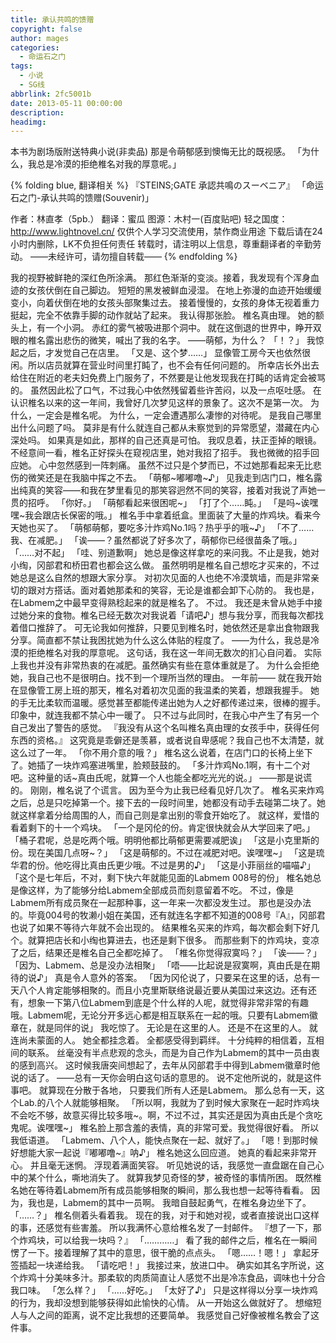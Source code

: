 ```yaml
---
title: 承认共鸣的馈赠
copyright: false
author: mages
categories:
  - 命运石之门
tags:
  - 小说
  - SG线
abbrlink: 2fc5001b
date: 2013-05-11 00:00:00
description:
headimg:
---
```

本书为剧场版附送特典小说(非卖品)
那是令萌郁感到懊悔无比的既视感。
「为什么，我总是冷漠的拒绝椎名对我的厚意呢。」

<!-- more -->
{% folding blue, 翻译相关 %}
『STEINS;GATE 承認共鳴のスーベニア』
「命运石之门-承认共鸣的馈赠(Souvenir)」

作者：林直孝（5pb.）
翻译：蜜瓜
图源：木村一(百度贴吧)
轻之国度：http://www.lightnovel.cn/
仅供个人学习交流使用，禁作商业用途
下载后请在24小时内删除，LK不负担任何责任
转载时，请注明以上信息，尊重翻译者的辛勤劳动。
——未经许可，请勿擅自转载——
{% endfolding %}

我的视野被鲜艳的深红色所涂满。
那红色渐渐的变淡。接着，我发现有个浑身血迹的女孩伏倒在自己脚边。
短短的黑发被鲜血浸湿。
在地上弥漫的血迹开始缓缓变小，向着伏倒在地的女孩头部聚集过去。
接着慢慢的，女孩的身体无视着重力挺起，完全不依靠手脚的动作就站了起来。
我认得那张脸。
椎名真由理。
她的额头上，有一个小洞。
赤红的雾气被吸进那个洞中。
就在这倒退的世界中，睁开双眼的椎名露出悲伤的微笑，喊出了我的名字。
——萌郁，为什么？
「！？」
我惊起之后，才发觉自己在店里。
「又是、这个梦……」
显像管工房今天也依然很闲。所以店员就算在营业时间里打盹了，也不会有任何问题的。
所幸店长外出去给住在附近的老夫妇免费上门服务了，不然要是让他发现我在打盹的话肯定会被骂的。
虽然因此松了口气，不过我心中依然残留着些许苦闷，以及一点呕吐感。
在认识椎名以来的这一年间，我曾好几次梦见这样的景象了。这次不是第一次。
为什么，一定会是椎名呢。
为什么，一定会遭遇那么凄惨的对待呢。
是我自己哪里出什么问题了吗。
莫非是有什么就连自己都从未察觉到的异常愿望，潜藏在内心深处吗。
如果真是如此，那样的自己还真是可怕。
我叹息着，扶正歪掉的眼镜。
不经意间一看，椎名正好探头在窥视店里，她对我招了招手。
我也微微的招手回应她。
心中忽然感到一阵刺痛。
虽然不过只是个梦而已，不过她那看起来无比悲伤的微笑还是在我脑中挥之不去。
「萌郁\~嘟嘟噜\~♪」
见我走到店门口，椎名露出纯真的笑容——和我在梦里看见的那笑容迥然不同的笑容，接着对我说了声她一贯的招呼。
「你好。」
「萌郁看起来很困呢\~」
「打了个……盹。」
「是吗\~诶嘿嘿\~我会跟店长保密的哦。」
椎名手中拿着纸盒。里面装了大量的炸鸡块。看来今天她也买了。
「萌郁萌郁，要吃多汁炸鸡No.1吗？热乎乎的哦\~♪」
「不了……我、在减肥。」
「诶——？虽然都说了好多次了，萌郁你已经很苗条了哦。」
「……对不起」
「哇、别道歉啊」
她总是像这样拿吃的来问我。不止是我，她对小绹，冈部君和桥田君也都会这么做。
虽然明明是椎名自己想吃才买来的，不过她总是这么自然的想跟大家分享。
对初次见面的人也绝不冷漠筑墙，而是非常亲切的跟对方搭话。面对着她那柔和的笑容，无论是谁都会卸下心防的。
我也是，在Labmem之中最早变得熟稔起来的就是椎名了。
不过。
我还是未曾从她手中接过她分来的食物。椎名已经无数次对我说着「请吧♪」想与我分享，而我每次都找着借口推辞了。
可无论我如何推辞，只要见到椎名时，她依然还是拿出食物跟我分享。简直都不禁让我困扰她为什么这么体贴的程度了。
——为什么，我总是冷漠的拒绝椎名对我的厚意呢。
这句话，我在这一年间无数次的扪心自问着。
实际上我也并没有非常热衷的在减肥。虽然确实有些在意体重就是了。
为什么会拒绝她，我自己也不是很明白。找不到一个理所当然的理由。
一年前——
就在我开始在显像管工房上班的那天，椎名对着初次见面的我温柔的笑着，想跟我握手。
她的手无比柔软而温暖。感觉甚至都能传递出她为人之好都传递过来，很棒的握手。
印象中，就连我都不禁心中一暖了。
只不过与此同时，在我心中产生了有另一个自己发出了警告的感觉。
『我没有从这个名叫椎名真由理的女孩手中，获得任何东西的资格。』
这究竟是乖僻还是羡慕，或者说自卑感呢？我自己也不太清楚，就这么过了一年。
「你不用介意的哦？」
椎名这么说着，在店门口的长椅上坐下了。她插了一块炸鸡塞进嘴里，脸颊鼓鼓的。
「多汁炸鸡No.1啊，有十二个对吧。这种量的话\~真由氏呢，就算一个人也能全都吃光光的说。」
——那是说谎的。
刚刚，椎名说了个谎言。
因为至今为止我已经看见好几次了。
椎名买来炸鸡之后，总是只吃掉第一个。接下去的一段时间里，她都没有动手去碰第二块了。她就这样拿着分给周围的人，而自己则是拿出别的零食开始吃了。
就这样，爱惜的看着剩下的十一个鸡块。
「一个是冈伦的份。肯定很快就会从大学回来了吧。」
「桶子君呢，总是吃两个哦。明明他都比萌郁更需要减肥诶」
「这是小克里斯的份。现在美国几点呀\~？」
「这是萌郁的。不过在减肥对吧。诶嘿嘿\~」
「这是琉华君的份。他吃得比真由氏更少哦。不过是男的♪」
「这是小菲丽丝的喵喵♪」
「这个是七年后，不对，剩下快六年就能见面的Labmem 008号的份」
椎名她总是像这样，为了能够分给Labmem全部成员而刻意留着不吃。
不过，像是Labmem所有成员聚在一起那种事，这一年来一次都没发生过。
那也是没办法的。毕竟004号的牧濑小姐在美国，还有就连名字都不知道的008号『A』，冈部君也说了如果不等待六年就不会出现的。
结果椎名买来的炸鸡，每次都会剩下好几个。就算把店长和小绹也算进去，也还是剩下很多。
而那些剩下的炸鸡块，变凉了之后，结果还是椎名自己全都吃掉了。
「椎名你觉得寂寞吗？」
「诶——？」
「因为、Labmem、总是没办法相聚」
「唔——比起说是寂寞啊，真由氏是在期待的说♪」
真是令人意外的答案。
「因为冈伦说了，只要呆在这里的话，总有一天八个人肯定能够相聚的。而且小克里斯联络说最近要从美国过来这边。还有还有，想象一下第八位Labmem到底是个什么样的人呢，就觉得非常非常的有趣哦。Labmem呢，无论分开多远心都是相互联系在一起的哦。只要有Labmem徽章在，就是同伴的说」
我吃惊了。
无论是在这里的人。
还是不在这里的人。
就连尚未蒙面的人。
她全都挂念着。
全都感受得到羁绊。
十分纯粹的相信着，互相间的联系。
丝毫没有半点悲观的念头，而是为自己作为Labmem的其中一员由衷的感到高兴。
这时候我唐突间想起了，去年从冈部君手中得到Labmem徽章时他说的话了。
——总有一天你会明白这句话的意思的。
说不定他所说的，就是这件事吧。
就算现在分散于各地，
只要我们所有人还是Labmem。
那么总有一天，这个Lab.的八个人就能够相聚。
「所以啊，我就为了到时候大家聚在一起时炸鸡块不会吃不够，故意买得比较多哦\~。啊，不过不过，其实还是因为真由氏是个贪吃鬼呢。诶嘿嘿\~」
椎名脸上那含羞的表情，真的非常可爱。我觉得很好看。
所以我低语道。
「Labmem、八个人，能快点聚在一起、就好了。」
「嗯！到那时候好想能大家一起说『嘟嘟噜\~』呐♪」
椎名她这么回应道。
她真的看起来非常开心。
并且毫无迷惘。
浮现着满面笑容。
听见她说的话，我感觉一直盘踞在自己心中的某个什么，嘶地消失了。
就算我梦见奇怪的梦，被奇怪的事情所困。
既然椎名她在等待着Labmem所有成员能够相聚的瞬间，那么我也想一起等待看看。
因为，我也是，Labmem的其中一员啊。
我暗自鼓起勇气，在椎名身边坐下了。
「……？」
椎名侧着头看着我。
现在的我，对于和她对视，或者直接说出口这样的事，还感觉有些害羞。
所以我满怀心意给椎名发了一封邮件。
『想了一下，那个炸鸡块，可以给我一块吗？』
「…………」
看了我的邮件之后，椎名在一瞬间愣了一下。接着理解了其中的意思，很干脆的点点头。
「嗯……！嗯！」
拿起牙签插起一块递给我。
「请吃吧！」
我接过来，放进口中。
确实如其名字所说，这个炸鸡十分美味多汁。那柔软的肉质简直让人感觉不出是冷冻食品，调味也十分合我口味。
「怎么样？」
「……好吃。」
「太好了♪」
只是这样得以分享一块炸鸡的行为，我却没想到能够获得如此愉快的心情。
从一开始这么做就好了。
想缩短人与人之间的距离，说不定比我想的还要简单。
我感觉自己好像被椎名教会了这件事。